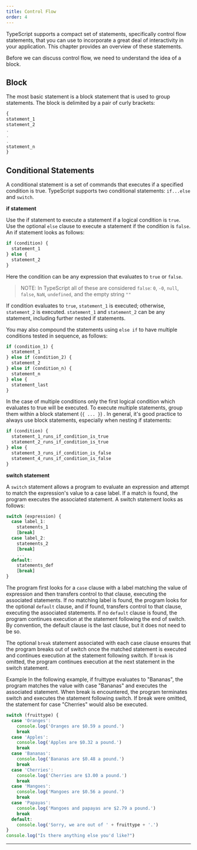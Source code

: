 ```yaml
---
title: Control Flow
order: 4
---
```


TypeScript supports a compact set of statements, specifically control flow
statements, that you can use to incorporate a great deal of interactivity in
your application. This chapter provides an overview of these statements.

Before we can discuss control flow, we need to understand the idea of a block.

## Block

The most basic statement is a block statement that is used to group statements.
The block is delimited by a pair of curly brackets:

```typescript
{
statement_1
statement_2
.
.
.
statement_n
}
```

## Conditional Statements

A conditional statement is a set of commands that executes if a specified
condition is true. TypeScript supports two conditional statements: `if...else`
and `switch`.

**if statement**

Use the if statement to execute a statement if a logical condition is `true`.
Use the optional `else` clause to execute a statement if the condition is
`false`. An if statement looks as follows:

```typescript
if (condition) {
  statement_1
} else {
  statement_2
}
```

Here the condition can be any expression that evaluates to `true` or `false`.

> NOTE: In TypeScript all of these are considered `false`: `0`, `-0`, `null`,
> `false`, `NaN`, `undefined`, and the empty string `""`

If condition evaluates to `true`, `statement_1` is executed; otherwise,
`statement_2` is executed. `statement_1` and `statement_2` can be any statement,
including further nested if statements.

You may also compound the statements using `else if` to have multiple conditions
tested in sequence, as follows:

```typescript
if (condition_1) {
  statement_1
} else if (condition_2) {
  statement_2
} else if (condition_n) {
  statement_n
} else {
  statement_last
}
```

In the case of multiple conditions only the first logical condition which
evaluates to true will be executed. To execute multiple statements, group them
within a block statement (`{ ... }`) . In general, it's good practice to always
use block statements, especially when nesting if statements:

```typescript
if (condition) {
  statement_1_runs_if_condition_is_true
  statement_2_runs_if_condition_is_true
} else {
  statement_3_runs_if_condition_is_false
  statement_4_runs_if_condition_is_false
}
```

**switch statement**

A `switch` statement allows a program to evaluate an expression and attempt to
match the expression's value to a case label. If a match is found, the program
executes the associated statement. A switch statement looks as follows:

```typescript
switch (expression) {
  case label_1:
    statements_1
    [break]
  case label_2:
    statements_2
    [break]
    ...
  default:
    statements_def
    [break]
}
```

The program first looks for a `case` clause with a label matching the value of
expression and then transfers control to that clause, executing the associated
statements. If no matching label is found, the program looks for the optional
`default` clause, and if found, transfers control to that clause, executing the
associated statements. If no `default` clause is found, the program continues
execution at the statement following the end of switch. By convention, the
default clause is the last clause, but it does not need to be so.

The optional `break` statement associated with each case clause ensures that the
program breaks out of switch once the matched statement is executed and
continues execution at the statement following switch. If `break` is omitted,
the program continues execution at the next statement in the switch statement.

Example In the following example, if fruittype evaluates to "Bananas", the
program matches the value with case "Bananas" and executes the associated
statement. When break is encountered, the program terminates switch and executes
the statement following switch. If break were omitted, the statement for case
"Cherries" would also be executed.

```typescript
switch (fruittype) {
  case 'Oranges':
    console.log('Oranges are $0.59 a pound.')
    break
  case 'Apples':
    console.log('Apples are $0.32 a pound.')
    break
  case 'Bananas':
    console.log('Bananas are $0.48 a pound.')
    break
  case 'Cherries':
    console.log('Cherries are $3.00 a pound.')
    break
  case 'Mangoes':
    console.log('Mangoes are $0.56 a pound.')
    break
  case 'Papayas':
    console.log('Mangoes and papayas are $2.79 a pound.')
    break
  default:
    console.log('Sorry, we are out of ' + fruittype + '.')
}
console.log("Is there anything else you'd like?")
```

---
